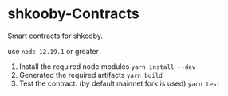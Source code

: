 # shkooby-Contracts

Smart contracts for shkooby.

use `node 12.19.1` or greater

1. Install the required node modules
   `yarn install --dev`
2. Generated the required artifacts `yarn build`
3. Test the contract. (by default mainnet fork is used) `yarn test`
